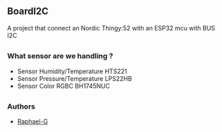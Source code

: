 ## BoardI2C

A project that connect an Nordic Thingy:52 with an ESP32 mcu with BUS I2C

##

### What sensor are we handling ?

 - Sensor Humidity/Temperature HTS221
 - Sensor Pressure/Temperature LPS22HB
 - Sensor Color RGBC BH1745NUC

##
### Authors
 * [Raphael-G](https://github.com/Clemon-R)